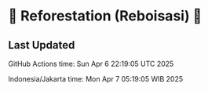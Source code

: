 
# 🌳 Reforestation (Reboisasi) 🌲

## Last Updated

GitHub Actions time: Sun Apr  6 22:19:05 UTC 2025

Indonesia/Jakarta time: Mon Apr  7 05:19:05 WIB 2025
